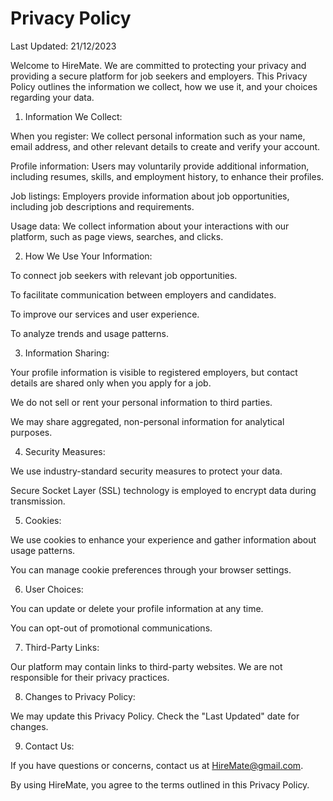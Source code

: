 # Privacy Policy

Last Updated: 21/12/2023

Welcome to HireMate. We are committed to protecting your privacy and providing a secure platform for job seekers and employers. This Privacy Policy outlines the information we collect, how we use it, and your choices regarding your data.

1. Information We Collect:

When you register: We collect personal information such as your name, email address, and other relevant details to create and verify your account.

Profile information: Users may voluntarily provide additional information, including resumes, skills, and employment history, to enhance their profiles.

Job listings: Employers provide information about job opportunities, including job descriptions and requirements.

Usage data: We collect information about your interactions with our platform, such as page views, searches, and clicks.

2. How We Use Your Information:

To connect job seekers with relevant job opportunities.

To facilitate communication between employers and candidates.

To improve our services and user experience.

To analyze trends and usage patterns.

3. Information Sharing:

Your profile information is visible to registered employers, but contact details are shared only when you apply for a job.

We do not sell or rent your personal information to third parties.

We may share aggregated, non-personal information for analytical purposes.

4. Security Measures:

We use industry-standard security measures to protect your data.

Secure Socket Layer (SSL) technology is employed to encrypt data during transmission.

5. Cookies:

We use cookies to enhance your experience and gather information about usage patterns.

You can manage cookie preferences through your browser settings.

6. User Choices:

You can update or delete your profile information at any time.

You can opt-out of promotional communications.

7. Third-Party Links:

Our platform may contain links to third-party websites. We are not responsible for their privacy practices.

8. Changes to Privacy Policy:

We may update this Privacy Policy. Check the "Last Updated" date for changes.

9. Contact Us:

If you have questions or concerns, contact us at HireMate@gmail.com.

By using HireMate, you agree to the terms outlined in this Privacy Policy.

